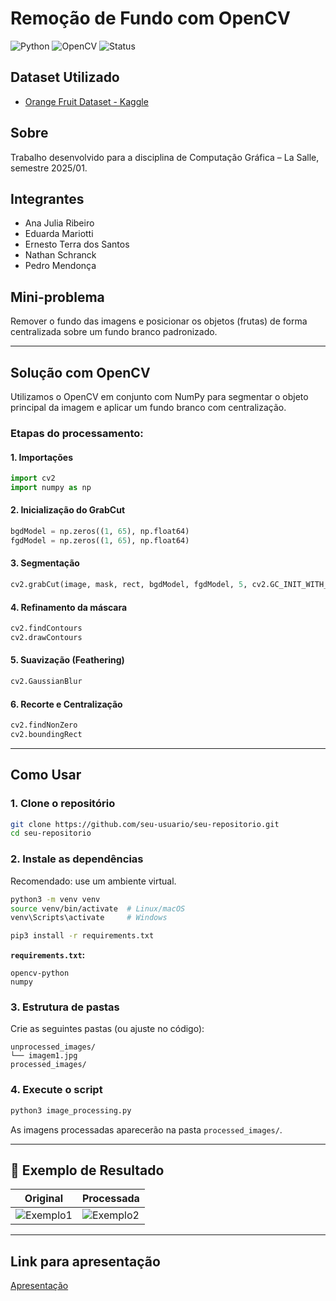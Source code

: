 # Remoção de Fundo com OpenCV

![Python](https://img.shields.io/badge/Python-3.10+-blue?logo=python&logoColor=white)
![OpenCV](https://img.shields.io/badge/OpenCV-4.x-green?logo=opencv&logoColor=white)
![Status](https://img.shields.io/badge/status-concluído-brightgreen)

## Dataset Utilizado
- [Orange Fruit Dataset - Kaggle](https://www.kaggle.com/datasets/mohammedarfathr/orange-fruit-daatset)

## Sobre
Trabalho desenvolvido para a disciplina de Computação Gráfica – La Salle, semestre 2025/01.

## Integrantes
- Ana Julia Ribeiro  
- Eduarda Mariotti  
- Ernesto Terra dos Santos  
- Nathan Schranck  
- Pedro Mendonça  

## Mini-problema
Remover o fundo das imagens e posicionar os objetos (frutas) de forma centralizada sobre um fundo branco padronizado.

---

## Solução com OpenCV

Utilizamos o OpenCV em conjunto com NumPy para segmentar o objeto principal da imagem e aplicar um fundo branco com centralização.

### Etapas do processamento:

#### 1. Importações
```python
import cv2
import numpy as np
```

#### 2. Inicialização do GrabCut
```python
bgdModel = np.zeros((1, 65), np.float64)
fgdModel = np.zeros((1, 65), np.float64)
```

#### 3. Segmentação
```python
cv2.grabCut(image, mask, rect, bgdModel, fgdModel, 5, cv2.GC_INIT_WITH_RECT)
```

#### 4. Refinamento da máscara
```python
cv2.findContours
cv2.drawContours
```

#### 5. Suavização (Feathering)
```python
cv2.GaussianBlur
```

#### 6. Recorte e Centralização
```python
cv2.findNonZero
cv2.boundingRect
```

---

## Como Usar

### 1. Clone o repositório
```bash
git clone https://github.com/seu-usuario/seu-repositorio.git
cd seu-repositorio
```

### 2. Instale as dependências
Recomendado: use um ambiente virtual.

```bash
python3 -m venv venv
source venv/bin/activate  # Linux/macOS
venv\Scripts\activate     # Windows

pip3 install -r requirements.txt
```

**`requirements.txt`:**
```
opencv-python
numpy
```

### 3. Estrutura de pastas
Crie as seguintes pastas (ou ajuste no código):
```
unprocessed_images/
└── imagem1.jpg
processed_images/
```

### 4. Execute o script
```bash
python3 image_processing.py
```

As imagens processadas aparecerão na pasta `processed_images/`.

---

## 📸 Exemplo de Resultado

| Original | Processada |
|----------|------------|
| ![Exemplo1](![antes](https://github.com/user-attachments/assets/f1e030b6-05eb-4810-a44b-97300e321392)) | ![Exemplo2](![depois](https://github.com/user-attachments/assets/9aa9c4ae-1288-45a1-bd0b-842a66280145)) |

---

## Link para apresentação

[Apresentação](https://www.canva.com/design/DAGllFFulXs/VFzI56K7LazhBWRW0UmLkA/edit?utm_content=DAGllFFulXs&utm_campaign=designshare&utm_medium=link2&utm_source=sharebutton)

